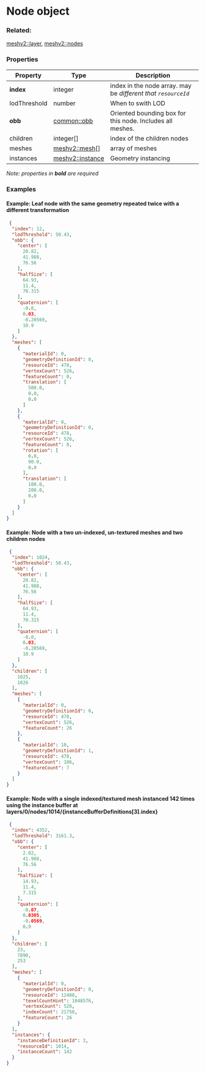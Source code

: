 # Node object



### Related:

[meshv2::layer](layer.md), [meshv2::nodes](nodes.md)
### Properties

| Property | Type | Description |
| --- | --- | --- |
| **index** | integer | index in the node array. may be *different that `resourceId`* |
| lodThreshold | number | When to swith LOD |
| **obb** | [common::obb](../../common/docs/obb.md) | Oriented bounding box for this node. Includes all meshes. |
| children | integer[] | index of the children nodes |
| meshes | [meshv2::mesh](mesh.md)[] | array of meshes |
| instances | [meshv2::instance](instance.md) | Geometry instancing |

*Note: properties in **bold** are required*

### Examples 

#### Example: Leaf node with the same geometry repeated twice with a different transformation 

```json
 {
  "index": 12,
  "lodThreshold": 50.43,
  "obb": {
    "center": [
      20.82,
      41.988,
      76.56
    ],
    "halfSize": [
      64.93,
      11.4,
      70.315
    ],
    "quaternion": [
      -0.0,
      0.03,
      -0.20569,
      10.9
    ]
  },
  "meshes": [
    {
      "materialId": 0,
      "geometryDefinitionId": 0,
      "resourceId": 478,
      "vertexCount": 526,
      "featureCount": 0,
      "translation": [
        500.0,
        0.0,
        0.0
      ]
    },
    {
      "materialId": 0,
      "geometryDefinitionId": 0,
      "resourceId": 478,
      "vertexCount": 526,
      "featureCount": 0,
      "rotation": [
        0.0,
        90.0,
        0.0
      ],
      "translation": [
        100.0,
        200.0,
        0.0
      ]
    }
  ]
} 
```

#### Example: Node with a two un-indexed, un-textured meshes and two children nodes 

```json
 {
  "index": 1024,
  "lodThreshold": 50.43,
  "obb": {
    "center": [
      20.82,
      41.988,
      76.56
    ],
    "halfSize": [
      64.93,
      11.4,
      70.315
    ],
    "quaternion": [
      -0.0,
      0.03,
      -0.20569,
      10.9
    ]
  },
  "children": [
    1025,
    1026
  ],
  "meshes": [
    {
      "materialId": 0,
      "geometryDefinitionId": 0,
      "resourceId": 478,
      "vertexCount": 526,
      "featureCount": 26
    },
    {
      "materialId": 10,
      "geometryDefinitionId": 1,
      "resourceId": 478,
      "vertexCount": 106,
      "featureCount": 7
    }
  ]
} 
```

#### Example: Node with a single indexed/textured mesh instanced 142 times using the instance buffer at layers/0/nodes/1014/{instanceBufferDefinitions[3].index}  

```json
 {
  "index": 4352,
  "lodThreshold": 3161.3,
  "obb": {
    "center": [
      2.82,
      41.988,
      76.56
    ],
    "halfSize": [
      14.93,
      11.4,
      7.315
    ],
    "quaternion": [
      -0.07,
      0.0305,
      -0.0569,
      0.9
    ]
  },
  "children": [
    23,
    7890,
    253
  ],
  "meshes": [
    {
      "materialId": 0,
      "geometryDefinitionId": 0,
      "resourceId": 12488,
      "texelCountHint": 1048576,
      "vertexCount": 526,
      "indexCount": 21750,
      "featureCount": 26
    }
  ],
  "instances": {
    "instanceDefinitionId": 3,
    "resourceId": 1014,
    "instanceCount": 142
  }
} 
```

